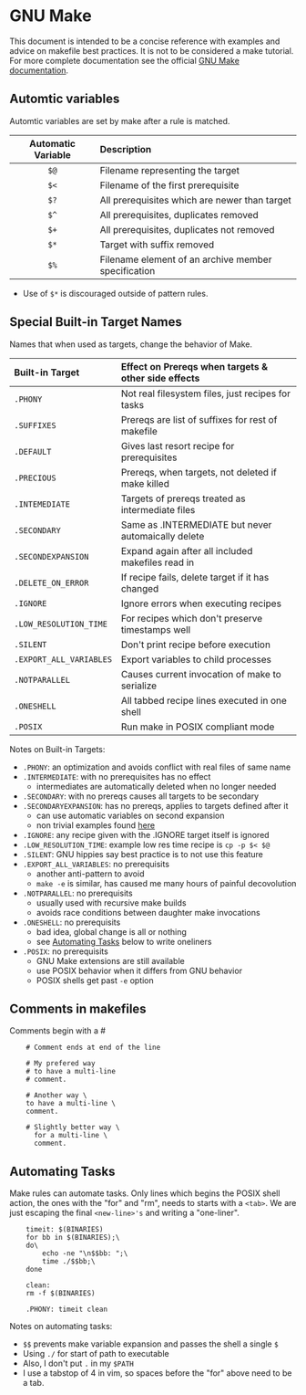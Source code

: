 # GNU Make

This document is intended to be a concise reference with examples
and advice on makefile best practices.  It is not to be considered
a make tutorial.  For more complete documentation see the official
[GNU Make documentation](https://www.gnu.org/software/make/).

## Automtic variables

Automtic variables are set by make after a rule is matched.

| Automatic Variable | Description                                         |
|:------------------:|:--------------------------------------------------- |
|        `$@`        | Filename representing the target                    |
|        `$<`        | Filename of the first prerequisite                  |
|        `$?`        | All prerequisites which are newer than target       |
|        `$^`        | All prerequisites, duplicates removed               |
|        `$+`        | All prerequisites, duplicates not removed           |
|        `$*`        | Target with suffix removed                          |
|        `$%`        | Filename element of an archive member specification |

* Use of `$*` is discouraged outside of pattern rules.

## Special Built-in Target Names

Names that when used as targets, change the behavior of Make.

| Built-in Target        | Effect on Prereqs when targets & other side effects |
|:---------------------- |:--------------------------------------------------- |
|`.PHONY`                | Not real filesystem files, just recipes for tasks   |
|`.SUFFIXES`             | Prereqs are list of suffixes for rest of makefile   |
|`.DEFAULT`              | Gives last resort recipe for prerequisites          |
|`.PRECIOUS`             | Prereqs, when targets, not deleted if make killed   |
|`.INTEMEDIATE`          | Targets of prereqs treated as intermediate files    |
|`.SECONDARY`            | Same as .INTERMEDIATE but never automaically delete |
|`.SECONDEXPANSION`      | Expand again after all included makefiles read in   |
|`.DELETE_ON_ERROR`      | If recipe fails, delete target if it has changed    |
|`.IGNORE`               | Ignore errors when executing recipes                |
|`.LOW_RESOLUTION_TIME`  | For recipes which don't preserve timestamps well    |
|`.SILENT`               | Don't print recipe before execution                 |
|`.EXPORT_ALL_VARIABLES` | Export variables to child processes                 |
|`.NOTPARALLEL`          | Causes current invocation of make to serialize      |
|`.ONESHELL`             | All tabbed recipe lines executed in one shell       |
|`.POSIX`                | Run make in POSIX compliant mode                    |

Notes on Built-in Targets:

* `.PHONY`: an optimization and avoids conflict with real files of same name
* `.INTERMEDIATE`: with no prerequisites has no effect
  * intermediates are automatically deleted when no longer needed
* `.SECONDARY`: with no prereqs causes all targets to be secondary
* `.SECONDARYEXPANSION`: has no prereqs, applies to targets defined after it
  * can use automatic variables on second expansion
  * non trivial examples found [here][1]
* `.IGNORE`: any recipe given with the .IGNORE target itself is ignored
* `.LOW_RESOLUTION_TIME`: example low res time recipe is `cp -p $< $@`
* `.SILENT`: GNU hippies say best practice is to not use this feature
* `.EXPORT_ALL_VARIABLES`: no prerequisits
  * another anti-pattern to avoid
  * `make -e` is similar, has caused me many hours of painful decovolution
* `.NOTPARALLEL`: no prerequisits
  * usually used with recursive make builds
  * avoids race conditions between daughter make invocations
* `.ONESHELL`: no prerequisits
  * bad idea, global change is all or nothing
  * see [Automating Tasks](#automating-tasks) below to write oneliners
* `.POSIX`: no prerequisits
  * GNU Make extensions are still available
  * use POSIX behavior when it differs from GNU behavior
  * POSIX shells get past `-e` option

[1]: https://www.gnu.org/software/make/manual/html_node/Secondary-Expansion.html

## Comments in makefiles

Comments begin with a #

```
    # Comment ends at end of the line

    # My prefered way
    # to have a multi-line
    # comment.

    # Another way \
    to have a multi-line \
    comment.

    # Slightly better way \
      for a multi-line \
      comment.
```

## Automating Tasks

Make rules can automate tasks.  Only lines which begins the
POSIX shell action, the ones with the "for" and "rm", needs to starts with
a `<tab>`.  We are just escaping the final `<new-line>'s` and writing
a "one-liner".

```
    timeit: $(BINARIES)
	for bb in $(BINARIES);\
    do\
        echo -ne "\n$$bb: ";\
        time ./$$bb;\
    done

    clean:
	rm -f $(BINARIES)

    .PHONY: timeit clean
```

Notes on automating tasks:

* `$$` prevents make variable expansion and passes the shell a single `$`
* Using `./` for start of path to executable
* Also, I don't put `.` in my `$PATH`
* I use a tabstop of 4 in vim, so spaces before
  the "for" above need to be a tab.
